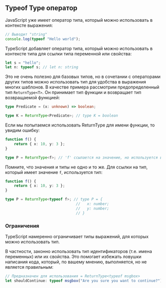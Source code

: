## Typeof Type оператор

JavaScript уже имеет оператор типа, который можно использовать в контексте выражения:

```ts
// Выводит "string"
console.log(typeof "Hello world");
```

TypeScript добавляет оператор типа, который можно использовать в контексте типа для ссылки типа переменной или свойства:

```ts
let s = "hello";
let n: typeof s; // let n: string
```

Это не очень полезно для базовых типов, но в сочетании с операторами других типов можно использовать тип для удобства в выражения многих шаблонов. В качестве примера рассмотрим предопределенный тип `ReturnType<T>`. Он принимает тип функции и возвращает тип возвращаемой функцией:

```ts
type Predicate = (x: unknown) => boolean;

type K = ReturnType<Predicate>; // type K = boolean
```

Если мы попытаемся использовать ReturnType для имени функции, то увидим  ошибку:

```ts
function f() {
    return { x: 10, y: 3 };
}

type P = ReturnType<f>; // 'f' ссылается на значение, но используется в качестве типа. Вы имели в виду 'typeof f'?
```

Помните, что значения и типы не одно и то же. Для ссылки на тип, который имеет значение `f`, используется тип:

```ts
function f() {
    return { x: 10, y: 3 };
}

type P = ReturnType<typeof f>; // type P = {
                                //   x: number;
                                //   y: number;
                                // }
```

### Ограничения

TypeScript намеренно ограничивает типы выражений, для которых можно использовать тип.

В частности, законно использовать тип идентификаторов (т.е. имена переменных) или их свойства. Это помогает избежать ловушки написания кода, который, по вашему мнению, выполняется, но не является правильным:

```ts
// Предназначен для использования = ReturnType<typeof msgbox>
let shouldContinue: typeof msgbox("Are you sure you want to continue?"); // ',' ожидается.
```